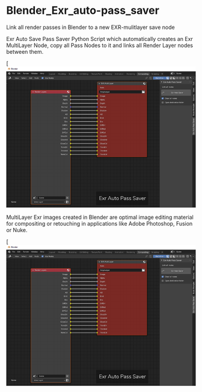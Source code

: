 # Blender_Exr_auto-pass_saver
Link all render passes in Blender to a new EXR-mulitlayer save node

Exr Auto Save Pass Saver Python Script which automatically creates an Exr MultiLayer Node, copy all Pass Nodes to it and links all Render Layer nodes between them.

[![Blender UI Preview](https://github.com/3d-io/Blender_Exr_auto-pass_saver/blob/master/Exr_Auto_Pass_Saver_UI_Blender.png)
<br/>

MultiLayer Exr images created in Blender are optimal image editing material for compositing or retouching in applications like Adobe Photoshop, Fusion or Nuke.

[![Photoshop preview of created Multilayer Exr Image](https://github.com/3d-io/Blender_Exr_auto-pass_saver/blob/master/Exr_Auto_Pass_Saver_UI_Blender.png)
